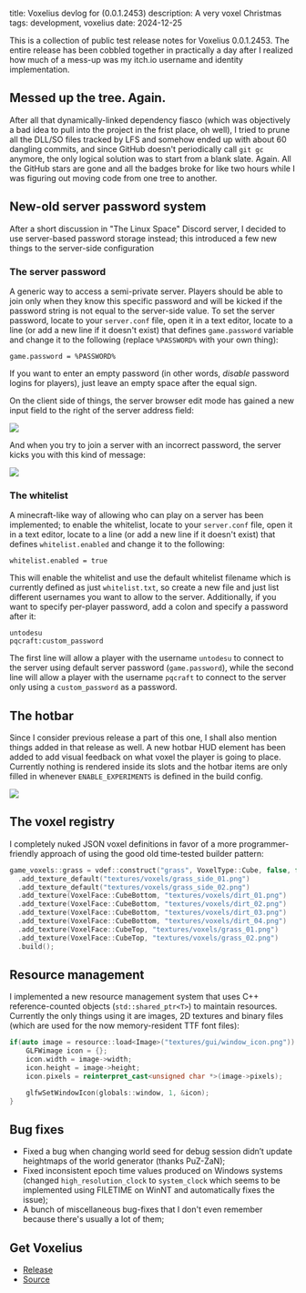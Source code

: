 title: Voxelius devlog for (0.0.1.2453)
description: A very voxel Christmas
tags: development, voxelius
date: 2024-12-25

This is a collection of public test release notes for Voxelius 0.0.1.2453. The entire release has been cobbled together in practically a day after I realized how much of a mess-up was my itch.io username and identity implementation.  

## Messed up the tree. Again.
After all that dynamically-linked dependency fiasco (which was objectively a bad idea to pull into the project in the frist place, oh well), I tried to prune all the DLL/SO files tracked by LFS and somehow ended up with about 60 dangling commits, and since GitHub doesn't periodically call `git gc` anymore, the only logical solution was to start from a blank slate. Again. All the GitHub stars are gone and all the badges broke for like two hours while I was figuring out moving code from one tree to another.  

## New-old server password system
After a short discussion in "The Linux Space" Discord server, I decided to use server-based password storage instead; this introduced a few new things to the server-side configuration

### The server password
A generic way to access a semi-private server. Players should be able to join only when they know this specific password and will be kicked if the password string is not equal to the server-side value. To set the server password, locate to your `server.conf` file, open it in a text editor, locate to a line (or add a new line if it doesn't exist) that defines `game.password` variable and change it to the following (replace `%PASSWORD%` with your own thing):  

```
game.password = %PASSWORD%
```

If you want to enter an empty password (in other words, _disable_ password logins for players), just leave an empty space after the equal sign.  

On the client side of things, the server browser edit mode has gained a new input field to the right of the server address field:  

![](2024-12-25.voxelius-devlog/1735108001280144.png)  

And when you try to join a server with an incorrect password, the server kicks you with this kind of message:  

![](2024-12-25.voxelius-devlog/1735108064944361.png)  


### The whitelist
A minecraft-like way of allowing who can play on a server has been implemented; to enable the whitelist, locate to your `server.conf` file, open it in a text editor, locate to a line (or add a new line if it doesn't exist) that defines `whitelist.enabled` and change it to the following:

```
whitelist.enabled = true
```

This will enable the whitelist and use the default whitelist filename which is currently defined as just `whitelist.txt`, so create a new file and just list different usernames you want to allow to the server. Additionally, if you want to specify per-player password, add a colon and specify a password after it:  

```
untodesu
pqcraft:custom_password
```

The first line will allow a player with the username `untodesu` to connect to the server using default server password (`game.password`), while the second line will allow a player with the username `pqcraft` to connect to the server only using a `custom_password` as a password.

## The hotbar
Since I consider previous release a part of this one, I shall also mention things added in that release as well. A new hotbar HUD element has been added to add visual feedback on what voxel the player is going to place. Currently nothing is rendered inside its slots and the hotbar items are only filled in whenever `ENABLE_EXPERIMENTS` is defined in the build config.

![](2024-12-25.voxelius-devlog/hotbar_screenshot.png)

## The voxel registry
I completely nuked JSON voxel definitions in favor of a more programmer-friendly approach of using the good old time-tested builder pattern:  

```c++
game_voxels::grass = vdef::construct("grass", VoxelType::Cube, false, false)
  .add_texture_default("textures/voxels/grass_side_01.png")
  .add_texture_default("textures/voxels/grass_side_02.png")
  .add_texture(VoxelFace::CubeBottom, "textures/voxels/dirt_01.png")
  .add_texture(VoxelFace::CubeBottom, "textures/voxels/dirt_02.png")
  .add_texture(VoxelFace::CubeBottom, "textures/voxels/dirt_03.png")
  .add_texture(VoxelFace::CubeBottom, "textures/voxels/dirt_04.png")
  .add_texture(VoxelFace::CubeTop, "textures/voxels/grass_01.png")
  .add_texture(VoxelFace::CubeTop, "textures/voxels/grass_02.png")
  .build();
```

## Resource management
I implemented a new resource management system that uses C++ reference-counted objects (`std::shared_ptr<T>`) to maintain resources. Currently the only things using it are images, 2D textures and binary files (which are used for the now memory-resident TTF font files):

```c++
if(auto image = resource::load<Image>("textures/gui/window_icon.png")) {
    GLFWimage icon = {};
    icon.width = image->width;
    icon.height = image->height;
    icon.pixels = reinterpret_cast<unsigned char *>(image->pixels);

    glfwSetWindowIcon(globals::window, 1, &icon);
}
```

## Bug fixes
* Fixed a bug when changing world seed for debug session didn’t update heightmaps of the world generator (thanks PuZ-ZaN);  
* Fixed inconsistent epoch time values produced on Windows systems (changed `high_resolution_clock` to `system_clock` which seems to be implemented using FILETIME on WinNT and automatically fixes the issue);  
* A bunch of miscellaneous bug-fixes that I don't even remember because there's usually a lot of them;  

## Get Voxelius

* [Release](https://github.com/untolabs/voxelius/releases/tag/0.0.1.2453)  
* [Source](https://github.com/untolabs/voxelius)  
